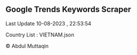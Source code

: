 

## Google Trends Keywords Scraper 
 
Last Update 10-08-2023 , 22:53:54

Country List :
VIETNAM.json



© Abdul Muttaqin 
